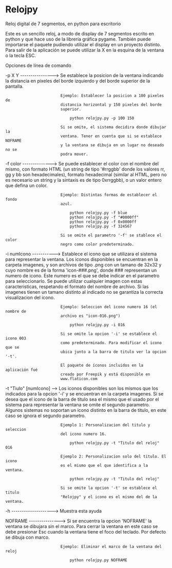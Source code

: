 # Relojpy
Reloj digital de 7 segmentos, en python para escritorio 

Este es un sencillo reloj, a modo de display de 7 segmentos escrito en python y 
que hace uso de la librería gráfica pygame.
También puede importarse el paquete pudiendo utilizar el display en un proyecto 
distinto.
Para salir de la aplicación se puede utilizar la X en la esquina de la ventana o
la tecla ESC.

Opciones de línea de comando

-p X Y   ---------------->  Se establece la posicion de la ventana indicando la
                            distancia en pixeles del borde izquierdo y del borde
                            superior de la pantalla.
                   
                            Ejemplo: Establecer la posicion a 100 pixeles de 
                            distancia horizontal y 150 pixeles del borde 
                            superior.

                                python relojpy.py -p 100 150

                            Si se omite, el sistema decidira donde dibujar la 
                            ventana. Tener en cuenta que si se establece NOFRAME
                            y la ventana se dibuja en un lugar no deseado no se 
                            podra mover.
  

-f color   -------------->  Se puede establecer el color con el nombre del 
                            mismo, con formato HTML (un string de tipo '#rrggbb'
                            donde los valores rr, gg y bb son hexadecimales), 
                            formato hexadecimal (similar al HTML, pero no es 
                            necesario un string y la sintaxis es de tipo 
                            0xrrggbb), o un valor entero que defina un color.

                            Ejemplo: Distintas formas de establecer el fondo 
                            azul.

                                python relojpy.py -f blue
                                python relojpy.py -f "#0000ff"
                                python relojpy.py -f 0x0000ff
                                python relojpy.py -f 324567

                            Si se omite el parametro '-f' se stablece el color 
                            negro como color predeterminado.


-i numIcono   ----------->  Establece el icono que se utilizara el sistema para
                            representar la ventana. Los iconos disponibles se 
                            encuentran en la carpeta imagenes, y son archivos de
                            tipo .png con un tamano de 32x32 y cuyo nombre es de
                            la forma 'icon-###.png', donde ### representan un 
                            numero de icono. Este numero es el que se debe 
                            indicar en el parametro para seleccionarlo. Se puede
                            utilizar cualquier imagen con estas caracteristicas,
                            respetando el formato del nombre de archivo. Si las 
                            imagenes tienen un tamano distinto al indicado no se
                            garantiza la correcta visualizacion del icono.

                            Ejemplo: Seleccion del icono numero 16 (el nombre de
                            archivo es "icon-016.png")

                                python relojpy.py -i 016
        
                            Si se omite la opcion '-i' se establece el icono 003
                            como predeterminado. Para modificar el icono que se 
                            ubica junto a la barra de titulo ver la opcion '-t'.

                            El paquete de íconos incluidos en la aplicación fué 
                            creado por Freepik y está disponible en
                            www.flaticon.com 

-t "Tiulo" [numIcono]  -->  Los iconos disponibles son los mismos que los 
                            indicados para la opcion '-i' y se encuentran en la 
                            carpeta imagenes. Si se desea que el icono de la 
                            barra de titulo sea el mismo que el usado por el 
                            sistema para representar la ventana se omite el 
                            segundo parametro.  Algunos sistemas no soportan un 
                            icono distinto en la barra de titulo, en este caso 
                            se ignora el segundo parametro.
 
                            Ejemplo 1: Personalizacion del titulo y seleccion 
                            del icono numero 16.

                                python relojpy.py -t "Titulo del reloj" 016

                            Ejemplo 2: Personalizacion solo del titulo. El icono
                            es el mismo que el que identifica a la ventana.

                                python relojpy.py -t "Titulo del reloj"
      
                            Si se omite la opcion '-t' se establece el titulo 
                            "Relojpy" y el icono es el mismo del de la ventana.


-h   -------------------->  Muestra esta ayuda

NOFRAME   --------------->  Si se encuentra la opcion 'NOFRAME' la ventana se 
                            dibujara sin el marco. Para cerrar la ventana en 
                            este caso se debe presionar Esc cuando la ventana 
                            tiene el foco del teclado. Por defecto se dibuja con
                            marco.

                            Ejemplo: Eliminar el marco de la ventana del reloj

                                python relojpy.py NOFRAME

